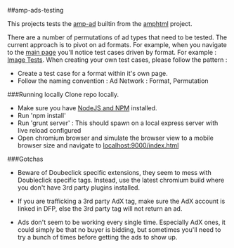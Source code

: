 ##amp-ads-testing

This projects tests the [amp-ad](https://github.com/ampproject/amphtml/blob/master/builtins/amp-ad.md) builtin from the [amphtml](https://github.com/ampproject/amphtml) project.

There are a number of permutations of ad types that need to be tested. The current approach is to pivot on ad formats. For example, when you navigate to the [main page](http://htmlpreview.github.io/?https://github.com/jasti/amp-ads-testing/blob/master/index.html) you'll notice test cases driven by format. For example : [Image Tests](http://htmlpreview.github.io/?https://github.com/jasti/amp-ads-testing/blob/master/image.amp.html). When creating your own test cases, please follow the pattern :
* Create a test case for a format within it's own page.
* Follow the naming convention : Ad Network : Format, Permutation


###Running locally
Clone repo locally.
* Make sure you have [NodeJS and NPM](https://nodejs.org/en/) installed.
* Run 'npm install' 
* Run 'grunt server' : This should spawn on a local express server with live reload configured
* Open chromium browser and simulate the browser view to a mobile browser size and navigate to [localhost:9000/index.html](http://localhost:9000/index.html)


###Gotchas
* Beware of Doubeclick specific extensions, they seem to mess with Doubleclick specific tags. Instead, use the latest chromium build where you don't have 3rd party plugins installed.

* If you are trafficking a 3rd party AdX tag, make sure the AdX account is linked in DFP, else the 3rd party tag will not return an ad.

* Ads don't seem to be working every single time. Especially AdX ones, it could simply be that no buyer is bidding, but sometimes you'll need to try a bunch of times before getting the ads to show up.




